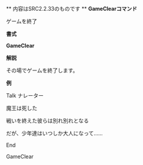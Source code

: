 ** 内容はSRC2.2.33のものです **
**GameClearコマンド**

ゲームを終了

**書式**

**GameClear**

**解説**

その場でゲームを終了します。

**例**

Talk ナレーター

魔王は死した

戦いを終えた彼らは別れ別れとなる

だが、少年達はいつしか大人になって……

End

GameClear
